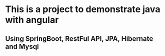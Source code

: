 # This is a project to demonstrate java with angular

## Using SpringBoot, RestFul API, JPA, Hibernate and Mysql

